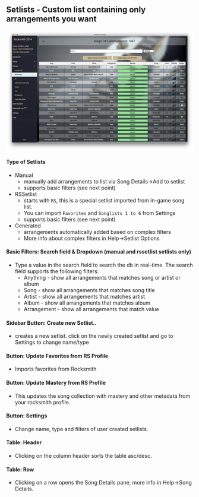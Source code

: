 ## Setlists - Custom list containing only arrangements you want
![](https://github.com/sandiz/rs-manager/raw/master/screenshots/images/setlist.favorites.png)

#### Type of Setlists
 - Manual
   * manually add arrangements to list via Song Details->Add to setlist
   * supports basic filters (see next point)
 - RSSetlist
   * starts with `RS`, this is a special setlist imported from in-game song list.
   * You can import `Favorites` and `Songlists 1 to 6` from Settings
   * supports basic filters (see next point)
 - Generated
   * arrangements automatically added based on complex filters
   * More info about complex filters in Help->Setlist Options

#### Basic Filters: Search field & Dropdown (manual and rssetlist setlists only)
 - Type a value in the search field to search the db in real-time. The search field supports the following filters:
   * Anything - show all arrangements that matches song or artist or album
   * Song - show all arrangements that matches song title 
   * Artist - show all arrangements that matches artist 
   * Album - show all arrangements that matches album 
   * Arrangement - show all arrangements that match value

#### Sidebar Button: Create new Setlist..
 - creates a new setlist. click on the newly created setlist and go to Settings to change name/type

#### Button: Update Favorites from RS Profile
 - Imports favorites from Rocksmith

#### Button: Update Mastery from RS Profile
 - This updates the song collection with mastery and other metadata from your rocksmith profile.

#### Button: Settings
 - Change name, type and filters of user created setlists.

#### Table: Header
 - Clicking on the column header sorts the table asc/desc. 

#### Table: Row
 - Clicking on a row opens the Song Details pane, more info in Help->Song Details.